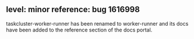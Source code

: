 level: minor
reference: bug 1616998
---
taskcluster-worker-runner has been renamed to worker-runner and its docs have been added to the reference section of the docs portal.
